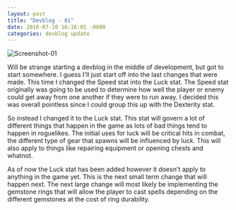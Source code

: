 ```yaml
---
layout: post
title: "Devblog - 01"
date: 2016-07-10 16:16:01 -0600
categories: devblog update
---
```


![Screenshot-01](http://i.imgur.com/l4qLjFN.png)

Will be strange starting a devblog in the middle of development, but got to start somewhere. I guess I'll just start off into the last changes that were made. This time I changed the Speed stat into the Luck stat. The Speed stat originally was going to be used to determine how well the player or enemy could get away from one another if they were to run away. I decided this was overall pointless since I could group this up with the Dexterity stat.

So instead I changed it to the Luck stat. This stat will govern a lot of different things that happen in the game as lots of bad things tend to happen in roguelikes. The initial uses for luck will be critical hits in combat, the different type of gear that spawns will be influenced by luck. This will also apply to things like repairing equipment or opening chests and whatnot.

As of now the Luck stat has been added however it doesn't apply to anything in the game yet. This is the next small term change that will happen next. The next large change will most likely be implementing the gemstone rings that will allow the player to cast spells depending on the different gemstones at the cost of ring durability.
